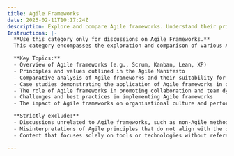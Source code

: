 ```yaml
---
title: Agile Frameworks
date: 2025-02-11T10:17:24Z
description: Explore and compare Agile frameworks. Understand their principles, applications, and impact on organisational agility and value delivery.
Instructions: |-
  **Use this category only for discussions on Agile Frameworks.**  
  This category encompasses the exploration and comparison of various Agile frameworks, focusing on their underlying principles, practical applications, and the impact they have on enhancing organisational agility and value delivery. The aim is to provide insights into how different frameworks can be effectively implemented to foster a culture of continuous improvement and responsiveness to change.

  **Key Topics:**
  - Overview of Agile frameworks (e.g., Scrum, Kanban, Lean, XP)
  - Principles and values outlined in the Agile Manifesto
  - Comparative analysis of Agile frameworks and their suitability for different contexts
  - Case studies demonstrating the application of Agile frameworks in organisations
  - The role of Agile frameworks in promoting collaboration and team dynamics
  - Challenges and best practices in implementing Agile frameworks
  - The impact of Agile frameworks on organisational culture and performance metrics

  **Strictly exclude:**
  - Discussions unrelated to Agile frameworks, such as non-Agile methodologies or practices
  - Misinterpretations of Agile principles that do not align with the original theories and philosophies of Agile thought leaders
  - Content that focuses solely on tools or technologies without reference to the frameworks themselves

---
```


